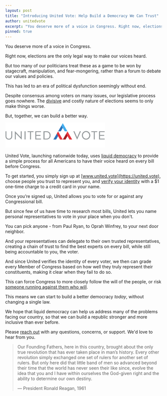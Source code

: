 ```yaml
---
layout: post
title: "Introducing United Vote: Help Build a Democracy We Can Trust"
author: unitedvote
excerpt: "You deserve more of a voice in Congress. Right now, elections are the only legal way to make our voices heard. But too many of our politicians treat these as a game to be won by stagecraft, manipulation, and fear-mongering, rather than a forum to debate our values and policies. But, together, we can build a better way."
pinned: true
---
```


You deserve more of a voice in Congress.

Right now, elections are the only legal way to make our voices heard.

But too many of our politicians treat these as a game to be won by stagecraft, manipulation, and fear-mongering, rather than a forum to debate our values and policies.

This has led to an era of political dysfunction seemingly without end.

Despite consensus among voters on many issues, our legislative process goes nowhere. The [divisive](/2017/03/06/how-to-move-past-two-parties/) and costly nature of elections seems to only make things worse.

But, together, we can build a better way.

[<img src="/assets/article_images/2017-11-06-announcing-united-vote/united-vote-logo-100px.png" alt="" style="height: 80px;">](https://united.vote)

United Vote, launching nationwide today, uses [liquid democracy](https://blog.united.vote/2016/09/21/what-is-liquid-democracy/) to provide a simple process for all Americans to have their voice heard on every bill before Congress.

To get started, you simply sign up at [www.united.vote](https://united.vote), choose people you trust to represent you, and [verify your identity](https://united.vote/verification/identity) with a $1 one-time charge to a credit card in your name.

Once you’re signed up, United allows you to vote for or against any Congressional bill.

But since few of us have time to research most bills, United lets you name personal representatives to vote in your place when you don't.

You can pick anyone - from Paul Ryan, to Oprah Winfrey, to your next door neighbor.

And your representatives can delegate to their own trusted representatives, creating a chain of trust to find the best experts on every bill, while still being accountable to you, the voter.

And since United verifies the identity of every voter, we then can grade every Member of Congress based on how well they truly represent their constituents, making it clear when they fail to do so.

This can force Congress to more closely follow the will of the people, or risk [someone running against them who will](https://blog.united.vote/2017/07/04/running-liquid-democracy-candidates/).

This means we can start to build a better democracy *today*, without changing a single law.

We hope that liquid democracy can help us address many of the problems facing our country, so that we can build a republic stronger and more inclusive than ever before.

Please [reach out](mailto:help@united.vote) with any questions, concerns, or support. We'd love to hear from you.

> Our Founding Fathers, here in this country, brought about the only true revolution that has ever taken place in man’s history. Every other revolution simply exchanged one set of rulers for another set of rulers. But only here did that little band of men so advanced beyond their time that the world has never seen their like since, evolve the idea that you and I have within ourselves the God-given right and the ability to determine our own destiny.
>
> — President Ronald Reagan, 1961
